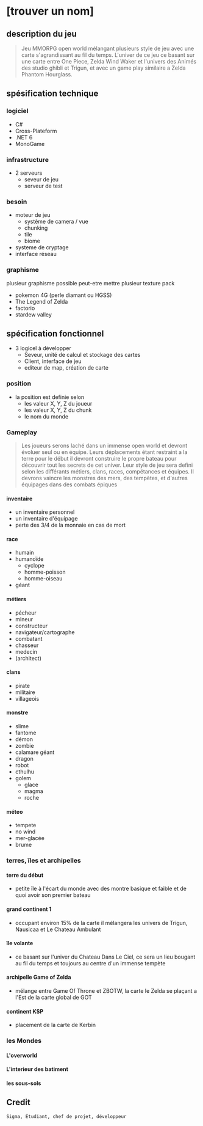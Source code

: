 # [trouver un nom]

## description du jeu
> Jeu MMORPG open world mélangant plusieurs style de jeu avec une carte s'agrandissant au fil du temps.
    L'univer de ce jeu ce basant sur une carte entre One Piece, Zelda Wind Waker et l'univers des Animés des studio ghibli et Trigun, et avec un game play similaire a Zelda Phantom Hourglass.


## spésification technique

### logiciel

- C#
- Cross-Plateform
- .NET 6
- MonoGame

### infrastructure

- 2 serveurs
    - seveur de jeu
    - serveur de test

### besoin
- moteur de jeu
    - système de camera / vue
    - chunking
    - tile
    - biome
- systeme de cryptage
- interface réseau
### graphisme
plusieur graphisme possible
peut-etre mettre plusieur texture pack


- pokemon 4G (perle diamant ou HGSS)
- The Legend of Zelda
- factorio
- stardew valley



## spécification fonctionnel

- 3 logicel à développer
  - Seveur, unité de calcul et stockage des cartes
  - Client, interface de jeu
  - editeur de map, création de carte


### position
- la position est definie selon
    - les valeur X, Y, Z du joueur
    - les valeur X, Y, Z du chunk
    - le nom du monde

### Gameplay
> Les joueurs serons laché dans un immense open world et devront évoluer seul ou en équipe. Leurs déplacements étant restraint a la terre pour le début il devront construire le propre bateau pour découvrir tout les secrets de cet univer.
    Leur style de jeu sera defini selon les différants métiers, clans, races, compétances et équipes. Il devrons vaincre les monstres des mers, des tempètes, et d'autres équipages dans des combats épiques

#### inventaire
- un inventaire personnel
- un inventaire d'équipage
- perte des 3/4 de la monnaie en cas de mort

#### race 
- humain
- humanoïde
    - cyclope
    - homme-poisson
    - homme-oiseau
- géant

#### métiers
- pécheur
- mineur
- constructeur
- navigateur/cartographe
- combatant
- chasseur
- medecin
- (architect)

#### clans
- pirate
- militaire
- villageois

#### monstre
- slime
- fantome
- démon
- zombie
- calamare géant
- dragon
- robot
- cthulhu
- golem
    - glace
    - magma
    - roche

#### méteo
- tempete
- no wind
- mer-glacée
- brume

### terres, îles et archipelles

#### terre du début
- petite île à l'écart du monde avec des montre basique et faible et de quoi avoir son premier bateau

#### grand continent 1
- occupant environ 15% de la carte il mélangera les univers de Trigun, Nausicaa et Le Chateau Ambulant

#### île volante
- ce basant sur l'univer du Chateau Dans Le Ciel, ce sera un lieu bougant au fil du temps et toujours au centre d'un immense tempète

#### archipelle Game of Zelda
- mélange entre Game Of Throne et ZBOTW, la carte le Zelda se plaçant a l'Est de la carte global de GOT

#### continent KSP
- placement de la carte de Kerbin

### les Mondes
#### L'overworld
#### L'interieur des batiment
#### les sous-sols





## Credit
    Sigma, Etudiant, chef de projet, développeur 